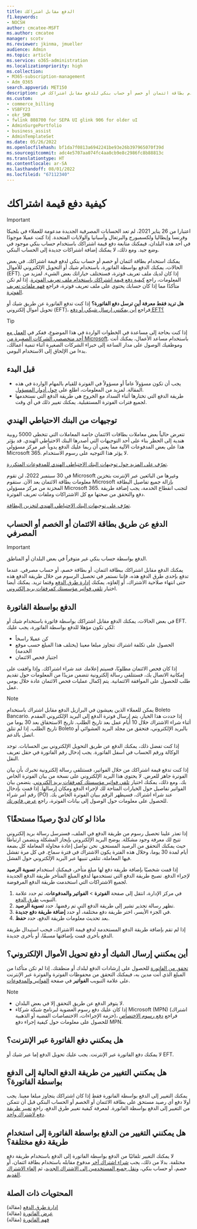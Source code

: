 ```yaml
---
title: الدفع مقابل اشتراكك
f1.keywords:
- NOCSH
author: cmcatee-MSFT
ms.author: cmcatee
manager: scotv
ms.reviewer: jkinma, jmueller
audience: Admin
ms.topic: article
ms.service: o365-administration
ms.localizationpriority: high
ms.collection:
- M365-subscription-management
- Adm_O365
search.appverid: MET150
description: استخدم بطاقة ائتمان أو خصم أو حساب بنكي للدفع مقابل اشتراكك في Microsoft 365 للأعمال، أو في بعض الحالات، يمكنك الدفع بواسطة فاتورة.
ms.custom:
- commerce_billing
- VSBFY23
- okr_SMB
- fwlink 808700 for SEPA UI glink 906 for older uI
- AdminSurgePortfolio
- business_assist
- AdminTemplateSet
ms.date: 05/26/2022
ms.openlocfilehash: bf1da7f0813a6942241be93e26b397965070f39d
ms.sourcegitcommit: adc4e5707aa074fc4aa0cb9e8c2986fc8b88813c
ms.translationtype: HT
ms.contentlocale: ar-SA
ms.lasthandoff: 08/01/2022
ms.locfileid: "67112340"
---
```

# <a name="how-to-pay-for-your-subscription"></a>كيفية دفع قيمة اشتراكك

> [!IMPORTANT]
> اعتبارا من 26 يناير 2021، لم تعد الحسابات المصرفية الجديدة مدعومة للعملاء في بلجيكا وفرنسا وإيطاليا ولكسمبورج والبرتغال وأسبانيا والولايات المتحدة. إذا كنت عميلا موجودًا في أحد هذه البلدان، فيمكنك متابعة دفع قيمة اشتراكك باستخدام حساب بنكي موجود في وضع جيد. ومع ذلك، لا يمكنك إضافة اشتراكات جديدة إلى الحساب البنكي.

يمكنك استخدام بطاقة ائتمان أو خصم أو حساب بنكي لدفع قيمة اشتراكك. في بعض الحالات، يمكنك الدفع بواسطة الفاتورة، باستخدام شيك أو التحويل الإلكتروني للأموال (EFT). إذا كان لديك ملف تعريف فوترة، فستختلف خياراتك بعض الشيء. لمزيد من المعلومات، راجع [كيفية دفع قيمة اشتراكك باستخدام ملف تعريف الفوترة](pay-for-subscription-billing-profile.md). إذا لم تكن متأكدًا مما إذا كان حسابك يحتوي على ملف تعريف فوترة، فراجع [فهم ملفات تعريف الفوترة](manage-billing-profiles.md).

**هل تريد فقط معرفة أين ترسل دفع الفاتورة؟** إذا كنت تدفع الفاتورة عن طريق شيك أو تحويل أموال إلكتروني (EFT)، فراجع [أين يمكنني إرسال شيكي أو دفع EFT؟](#where-do-i-send-my-check-or-eft-payment)

> [!TIP]
> إذا كنت بحاجة إلى مساعدة في الخطوات الواردة في هذا الموضوع، ففكر في [العمل مع أحد متخصصي الشركات الصغيرة من Microsoft](https://go.microsoft.com/fwlink/?linkid=2186871). باستخدام مساعد الأعمال، يمكنك أنت وموظفيك الوصول على مدار الساعة إلى خبراء الشركات الصغيرة أثناء تنمية أعمالك، بدءا من الإلحاق إلى الاستخدام اليومي.

## <a name="before-you-begin"></a>قبل البدء

- يجب أن تكون مسؤولاً عاماً أو مسؤولاً في الفوترة للقيام بالمهام الواردة في هذه المقالة. لمزيد من المعلومات، اطلع على [حول أدوار المسؤول](../../admin/add-users/about-admin-roles.md).
- طريقة الدفع التي تختارها أثناء السداد مع الخروج هي طريقة الدفع التي نستخدمها لجميع فترات الفوترة المستقبلية. يمكنك تغيير ذلك في أي وقت.

## <a name="directives-from-the-reserve-bank-of-india"></a>توجيهات من البنك الاحتياطي الهندي

تتعرض حالياً بعض معاملات بطاقات الائتمان خاصة المعاملات التي تتخطى 5000 روبية هندية إلى الحظر بناء على أحد التوجيهات التي أصدرها البنك الاحتياطي الهندي. قد يؤثر هذا على بعض المدفوعات الآلية مما يعني أن ربما عليك الدفع يدوياً عبر مركز مسؤولي Microsoft 365. لا يؤثر هذا التوجيه على رسوم الاستخدام. 

[تعرّف على المزيد حول توجيهات البنك الاحتياطي الهندي للمدفوعات المتكررة](https://www.rbi.org.in/Scripts/NotificationUser.aspx?Id=11668&Mode=0).

في 30 سبتمبر 2022، لن تقوم Microsoft وغيرها من البائعين عبر الإنترنت بتخزين معلومات بطاقة الائتمان بعد الآن. ستقوم Microsoft بإزالة جميع تفاصيل البطاقة المخزنة من مركز مسؤولي Microsoft 365. لتجنب انقطاع الخدمة، يجب إضافة طريقة دفع والتحقق من صحتها مع كل الاشتراكات وملفات تعريف الفوترة.

[تعرّف على توجيهات البنك الاحتياطي الهندي لتخزين البطاقة](https://www.rbi.org.in/Scripts/NotificationUser.aspx?Id=12211).

## <a name="paying-by-credit-or-debit-card-or-bank-account"></a>الدفع عن طريق بطاقة الائتمان أو الخصم أو الحساب المصرفي

> [!IMPORTANT]
> الدفع بواسطة حساب بنكي غير متوفراً في بعض البلدان أو المناطق.

يمكنك الدفع مقابل اشتراكك ببطاقة ائتمان، أو بطاقة خصم، أو حساب مصرفي. عندما تدفع بإحدى طرق الدفع هذه، فإننا نستمر في تحصيل الرسوم من خلال طريقة الدفع هذه حتى انتهاء صلاحية الاشتراك، أو إلغاؤه. يمكنك [إدارة طرق الدفع](manage-payment-methods.md) وقتما تريد. يمكنك أيضا اختيار [تلقي فواتير مؤسستك كمرفقات بريد إلكتروني](manage-billing-notifications.md#receive-your-organizations-invoices-as-email-attachments).

## <a name="paying-by-invoice"></a>الدفع بواسطة الفاتورة

في بعض الحالات، يمكنك الدفع مقابل اشتراكك بواسطة فاتورة باستخدام شيك أو EFT. لكي تكون مؤهلا للدفع بواسطة الفاتورة، يجب عليك:

- كن عميلا راسخاً
- الحصول على تكلفة اشتراك تتجاوز مبلغا معينا (يختلف هذا المبلغ حسب موقع الخدمة)
- اجتياز فحص الائتمان

إذا كان فحص الائتمان مطلوبًا، فسيتم إعلامك عند شراء اشتراكك. وإذا وافقت على إمكانية الاتصال بك، فستتلقى رسالة إلكترونية تتضمن مزيدًا من المعلومات حول تقديم طلب للحصول على الموافقة الائتمانية. يتم إكمال عمليات فحص الائتمان عادة خلال يومي عمل.

> [!NOTE]
> يمكن للعملاء الذين يعيشون في البرازيل الدفع مقابل اشتراك باستخدام Boleto Bancario. إذا حددت هذا الخيار، يتم إرسال فوترة الدفع إلى البريد الإلكتروني المقدم أثناء شراء الاشتراك خلال 10 أيام عمل بعد تاريخ الطلب. تاريخ الاستحقاق بعد 30 يوما من تاريخ الطلب. إذا لم تتلق Boleto بالبريد الإلكتروني، فتحقق من مجلد البريد العشوائي أو اتصل بالدعم.
>
> إذا كنت تفضل ذلك، يمكنك الدفع عن طريق التحويل الإلكتروني بين الحسابات. توجد الوكالة ورقم الحساب في أسفل الفاتورة. يجب إدخال رقم الفاتورة في حقل تعريف النقل.

إذا كنت تدفع قيمة اشتراكك من خلال الفواتير، فستتلقى رسالة إلكترونية تخبرك بأن بيان الفوترة جاهز للعرض. لا يحتوي هذا البريد الإلكتروني على نسخة من بيان الفوترة الخاص بك. ومع ذلك، يمكنك اختيار [تلقي فواتير مؤسستك كمرفقات بريد إلكتروني](manage-billing-notifications.md#receive-your-organizations-invoices-as-email-attachments). يتضمن بيان الفواتير تفاصيل حول الخيارات المتاحة لك لإجراء الدفع ومكان إرسالها. إذا قمت بإدخال رقم أمر شراء (PO) عند شراء اشتراك، فسيظهر الرقم ببيان الفوترة الخاص بك. للحصول على معلومات حول الوصول إلى بيانات الفوترة، راجع [عرض فاتورتك](view-your-bill-or-invoice.md).

## <a name="what-if-i-have-an-outstanding-balance"></a>ماذا لو كان لديّ رصيدًا مستحقًا؟

إذا تعذر علينا تحصيل رسوم من طريقة الدفع في الملف، فسنرسل رسالة بريد إلكتروني تتيح لك معرفة وجود مشكلة. يوضح البريد الإلكتروني بإيجاز المشكلة ويتضمن ارتباطا حيث يمكنك التحقق من الرصيد المستحق. نحن نواصل إعادة محاولة المعاملة كل بضعة أيام لمدة 30 يوما، وخلال هذه الفترة يكون الاشتراك في فترة سماح. في كل مرة تفشل فيها المعاملة، تتلقى تنبيها عبر البريد الإلكتروني حول الفشل.

إذا قمت شخصيًا بإضافة طريقة دفع لها مبلغ متأخر، فيمكنك استخدام **تسوية الرصيد** لإجراء الدفع. تصبح طريقة الدفع التي تستخدمها لدفع المبلغ المتأخر طريقة الدفع الجديدة لجميع الاشتراكات التي استخدمت طريقة الدفع المرفوضة.

1. في مركز الإدارة، انتقل إلى صفحة **الفوترة** > **الفواتير والمدفوعات**، ثم حدد علامة التبويب <a href="https://go.microsoft.com/fwlink/p/?linkid=2018806" target="_blank">طرق الدفع</a>.
1. تظهر رسالة تحذير تشير إلى طريقة الدفع التي تم رفضها. حدد **تسوية الرصيد**.
1. في الجزء الأيسر، اختر طريقة دفع مختلفة، أو حدد **إضافة طريقة دفع جديدة**.
1. بعد تحديث معلومات طريقة الدفع، حدد **حفظ**.

إذا لم تقم بإضافة طريقة الدفع المستخدمة لدفع قيمة الاشتراك، فيجب استبدال طريقة الدفع بأخرى قمت بإضافتها مسبقًا، أو بأخرى جديدة.

## <a name="where-do-i-send-my-check-or-eft-payment"></a>أين يمكنني إرسال الشيك أو دفع تحويل الأموال الإلكتروني؟

[تحقق من الفاتورة](view-your-bill-or-invoice.md) للحصول على إرشادات الدفع لبلدك أو منطقتك. إذا لم تكن متأكدا من المبلغ الذي أنت مدين به، فيمكنك التحقق من محفوظات الفوترة والفوترة عبر الإنترنت على علامة التبويب **الفواتير** في صفحة <a href="https://go.microsoft.com/fwlink/p/?linkid=2102895" target="_blank">الفواتير والمدفوعات</a>.

> [!NOTE]
> - لا يتوفر الدفع عن طريق التحقق إلا في بعض البلدان.
> - إذا كان عليك دفع رسوم العضوية لبرنامج شبكة شركاء Microsoft (MPN) (اشتراك حزمة الإجراءات، الاختصاصات الفضية أو الذهبية)، فراجع [دفع رسوم الاختصاص](/partner-center/mpn-pay-fee-silver-gold-competency?tabs=workspaces-view) للحصول على معلومات حول كيفية إجراء دفع MPN.

## <a name="can-i-pay-my-invoice-online"></a>هل يمكنني دفع الفاتورة عبر الإنترنت؟

لا يمكنك دفع الفاتورة عبر الإنترنت. يجب عليك تحويل الدفع إما عبر شيك أو EFT.

## <a name="can-i-change-from-my-current-payment-method-to-paying-by-invoice"></a>هل يمكنني التغيير من طريقة الدفع الحالية إلى الدفع بواسطة الفاتورة؟

يمكنك التغيير إلى الدفع بواسطة الفاتورة فقط إذا كان اشتراكك يتجاوز مبلغا معينا. يجب أولا دفع أي رصيد مستحق على بطاقة الائتمان أو الخصم أو الحساب البنكي قبل أن تتمكن من التغيير إلى الدفع بواسطة الفاتورة. لمعرفة كيفية تغيير طرق الدفع، راجع [تغيير طريقة دفع لاشتراك واحد](manage-payment-methods.md#change-a-payment-method-for-a-single-subscription).

## <a name="can-i-change-from-paying-by-invoice-to-using-a-different-payment-method"></a>هل يمكنني التغيير من الدفع بواسطة الفاتورة إلى استخدام طريقة دفع مختلفة؟

لا يمكنك التغيير تلقائيًا من الدفع بواسطة الفاتورة إلى الدفع باستخدام طريقة دفع مختلفة. بدلا من ذلك، يجب [شراء اشتراك آخر](../try-or-buy-microsoft-365.md#buy-a-different-subscription) مدفوع مقابله باستخدام بطاقة ائتمان، أو خصم، أو حساب بنكي، و[نقل جميع المستخدمين إلى الاشتراك الجديد](../subscriptions/move-users-different-subscription.md)، ثم [إلغاء الاشتراك القديم](../subscriptions/cancel-your-subscription.md).

## <a name="related-content"></a>المحتويات ذات الصلة

[إدارة طرق الدفع](manage-payment-methods.md) (مقالة)\
[عرض الفاتورة](view-your-bill-or-invoice.md) (مقالة)\
[فهم الفاتورة](understand-your-invoice2.md) (مقالة)
